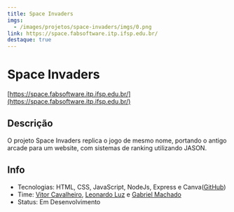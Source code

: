 ```yaml
---
title: Space Invaders
imgs:
  - /images/projetos/space-invaders/imgs/0.png
link: https://space.fabsoftware.itp.ifsp.edu.br/
destaque: true
---
```

# Space Invaders

[https://space.fabsoftware.itp.ifsp.edu.br/](https://space.fabsoftware.itp.ifsp.edu.br/)

## Descrição

O projeto Space Invaders replica o jogo de mesmo nome, portando o antigo arcade para um website, com
sistemas de ranking utilizando JASON.

## Info

- Tecnologias: HTML, CSS, JavaScript, NodeJs, Express e Canva([GitHub](https://github.com/fabsoftwareitp/space-invaders))
- Time: [Vitor Cavalheiro](/membros/vitor-cavalheiro), [Leonardo Luz](/membros/leonardo-luz) e [Gabriel Machado](/membros/gabriel-machado)
- Status: Em Desenvolvimento
